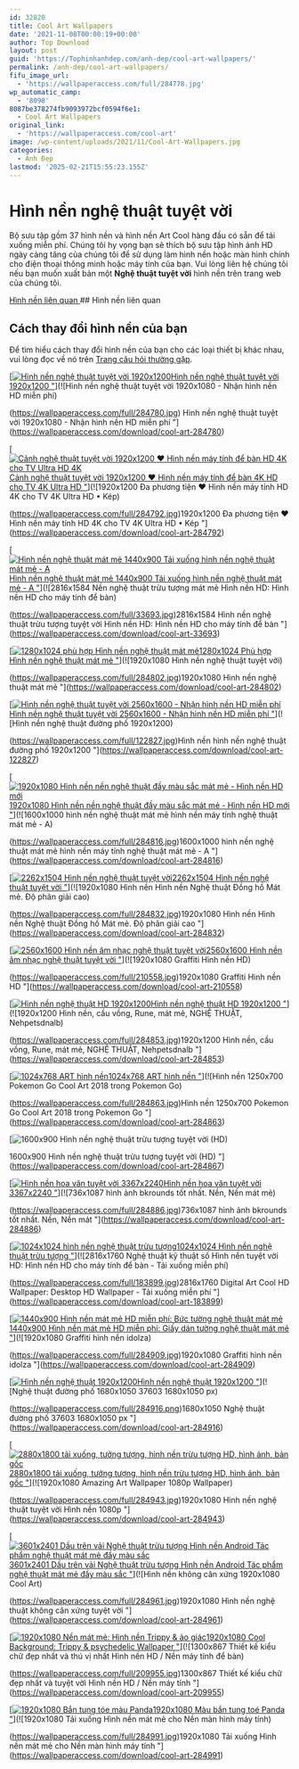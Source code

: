 ```yaml
---
id: 32820
title: Cool Art Wallpapers
date: '2021-11-08T00:00:19+00:00'
author: Top Download
layout: post
guid: 'https://Tophinhanhdep.com/anh-dep/cool-art-wallpapers/'
permalink: /anh-dep/cool-art-wallpapers/
fifu_image_url:
  - 'https://wallpaperaccess.com/full/284778.jpg'
wp_automatic_camp:
  - '8098'
8087be378274fb9093972bcf0594f6e1:
  - Cool Art Wallpapers
original_link:
  - 'https://wallpaperaccess.com/cool-art'
image: /wp-content/uploads/2021/11/Cool-Art-Wallpapers.jpg
categories:
  - Ảnh Đẹp
lastmod: '2025-02-21T15:55:23.155Z'
---
```

# Hình nền nghệ thuật tuyệt vời

Bộ sưu tập gồm 37 hình nền và hình nền Art Cool hàng đầu có sẵn để tải xuống miễn phí. Chúng tôi hy vọng bạn sẽ thích bộ sưu tập hình ảnh HD ngày càng tăng của chúng tôi để sử dụng làm hình nền hoặc màn hình chính cho điện thoại thông minh hoặc máy tính của bạn. Vui lòng liên hệ chúng tôi nếu bạn muốn xuất bản một **Nghệ thuật tuyệt vời** hình nền trên trang web của chúng tôi.

[Hình nền liên quan ](#related) ## Hình nền liên quan

## Cách thay đổi hình nền của bạn

Để tìm hiểu cách thay đổi hình nền của bạn cho các loại thiết bị khác nhau, vui lòng đọc về nó trên [Trang câu hỏi thường gặp](https://tophinhanhdep.com/faq/).

  
[[![Hình nền nghệ thuật tuyệt vời 1920x1200](https://wallpaperaccess.com/full/284778.jpg)Hình nền nghệ thuật tuyệt vời 1920x1200 "](https://wallpaperaccess.com/download/cool-art-284778)](![Hình nền nghệ thuật tuyệt vời 1920x1080 - Nhận hình nền HD miễn phí)

(https://wallpaperaccess.com/full/284780.jpg) Hình nền nghệ thuật tuyệt vời 1920x1080 - Nhận hình nền HD miễn phí "](https://wallpaperaccess.com/download/cool-art-284780)

[[![Cảnh nghệ thuật tuyệt vời 1920x1200 ❤ Hình nền máy tính để bàn HD 4K cho TV Ultra HD 4K](https://wallpaperaccess.com/full/284785.jpg)Cảnh nghệ thuật tuyệt vời 1920x1200 ❤ Hình nền máy tính để bàn 4K HD cho TV 4K Ultra HD "](https://wallpaperaccess.com/download/cool-art-284785)](![1920x1200 Đa phương tiện ❤ Hình nền máy tính HD 4K cho TV 4K Ultra HD • Kép)

(https://wallpaperaccess.com/full/284792.jpg)1920x1200 Đa phương tiện ❤ Hình nền máy tính HD 4K cho TV 4K Ultra HD • Kép "](https://wallpaperaccess.com/download/cool-art-284792)

[[![Hình nền nghệ thuật mát mẻ 1440x900 Tải xuống hình nền nghệ thuật mát mẻ - A](https://wallpaperaccess.com/full/284798.jpg)Hình nền nghệ thuật mát mẻ 1440x900 Tải xuống hình nền nghệ thuật mát mẻ - A "](https://wallpaperaccess.com/download/cool-art-284798)](![2816x1584 Nền nghệ thuật trừu tượng mát mẻ Hình nền HD: Hình nền HD cho máy tính để bàn)

(https://wallpaperaccess.com/full/33693.jpg)2816x1584 Hình nền nghệ thuật trừu tượng tuyệt vời Hình nền HD: Hình nền HD cho máy tính để bàn "](https://wallpaperaccess.com/download/cool-art-33693)

[[![1280x1024 phù hợp Hình nền nghệ thuật mát mẻ](https://wallpaperaccess.com/full/284801.jpg)1280x1024 Phù hợp Hình nền nghệ thuật mát mẻ "](https://wallpaperaccess.com/download/cool-art-284801)](![1920x1080 Hình nền nghệ thuật tuyệt vời)

(https://wallpaperaccess.com/full/284802.jpg)1920x1080 Hình nền nghệ thuật mát mẻ "](https://wallpaperaccess.com/download/cool-art-284802)

[[![Hình nền nghệ thuật tuyệt vời 2560x1600 - Nhận hình nền HD miễn phí](https://wallpaperaccess.com/full/284806.jpg)Hình nền nghệ thuật tuyệt vời 2560x1600 - Nhận hình nền HD miễn phí "](https://wallpaperaccess.com/download/cool-art-284806)](![Hình nền nghệ thuật đường phố 1920x1200)

(https://wallpaperaccess.com/full/122827.jpg)Hình nền hình nền nghệ thuật đường phố 1920x1200 "](https://wallpaperaccess.com/download/cool-art-122827)

[[![1920x1080 Hình nền nền nghệ thuật đầy màu sắc mát mẻ - Hình nền HD mới](https://wallpaperaccess.com/full/284815.jpg)1920x1080 Hình nền nền nghệ thuật đầy màu sắc mát mẻ - Hình nền HD mới "](https://wallpaperaccess.com/download/cool-art-284815)](![1600x1000 hình nền nghệ thuật mát mẻ hình nền máy tính nghệ thuật mát mẻ - A)

(https://wallpaperaccess.com/full/284816.jpg)1600x1000 hình nền nghệ thuật mát mẻ hình nền máy tính nghệ thuật mát mẻ - A "](https://wallpaperaccess.com/download/cool-art-284816)

[[![2262x1504 Hình nền nghệ thuật tuyệt vời](https://wallpaperaccess.com/full/284824.jpg)2262x1504 Hình nền nghệ thuật tuyệt vời "](https://wallpaperaccess.com/download/cool-art-284824)](![1920x1080 Hình nền Hình nền Nghệ thuật Đồng hồ Mát mẻ.  Độ phân giải cao)

(https://wallpaperaccess.com/full/284832.jpg)1920x1080 Hình nền Hình nền Nghệ thuật Đồng hồ Mát mẻ. Độ phân giải cao "](https://wallpaperaccess.com/download/cool-art-284832)

[[![2560x1600 Hình nền âm nhạc nghệ thuật tuyệt vời](https://wallpaperaccess.com/full/284843.jpg)2560x1600 Hình nền âm nhạc nghệ thuật tuyệt vời "](https://wallpaperaccess.com/download/cool-art-284843)](![1920x1080 Graffiti Hình nền HD)

(https://wallpaperaccess.com/full/210558.jpg)1920x1080 Graffiti Hình nền HD "](https://wallpaperaccess.com/download/cool-art-210558)

[[![Hình nền nghệ thuật HD 1920x1200](https://wallpaperaccess.com/full/284848.jpg)Hình nền nghệ thuật HD 1920x1200 "](https://wallpaperaccess.com/download/cool-art-284848)](![1920x1200 Hình nền, cầu vồng, Rune, mát mẻ, NGHỆ THUẬT, Nehpetsdnalb)

(https://wallpaperaccess.com/full/284853.jpg)1920x1200 Hình nền, cầu vồng, Rune, mát mẻ, NGHỆ THUẬT, Nehpetsdnalb "](https://wallpaperaccess.com/download/cool-art-284853)

[[![1024x768 ART hình nền](https://wallpaperaccess.com/full/284862.jpg)1024x768 ART hình nền "](https://wallpaperaccess.com/download/cool-art-284862)](![Hình nền 1250x700 Pokemon Go Cool Art 2018 trong Pokemon Go)

(https://wallpaperaccess.com/full/284863.jpg)Hình nền 1250x700 Pokemon Go Cool Art 2018 trong Pokemon Go "](https://wallpaperaccess.com/download/cool-art-284863)

[![1600x900 Hình nền nghệ thuật trừu tượng tuyệt vời (HD)](https://wallpaperaccess.com/full/284867.jpg)

1600x900 Hình nền nghệ thuật trừu tượng tuyệt vời (HD) "](https://wallpaperaccess.com/download/cool-art-284867)

[[![Hình nền hoa văn tuyệt vời 3367x2240](https://wallpaperaccess.com/full/284871.jpg)Hình nền hoa văn tuyệt vời 3367x2240 "](https://wallpaperaccess.com/download/cool-art-284871)](![736x1087 hình ảnh bkrounds tốt nhất.  Nền, Nền mát mẻ)

(https://wallpaperaccess.com/full/284886.jpg)736x1087 hình ảnh bkrounds tốt nhất. Nền, Nền mát "](https://wallpaperaccess.com/download/cool-art-284886)

[[![1024x1024 hình nền nghệ thuật trừu tượng](https://wallpaperaccess.com/full/284887.jpg)1024x1024 Hình nền nghệ thuật trừu tượng "](https://wallpaperaccess.com/download/cool-art-284887)](![2816x1760 Nghệ thuật kỹ thuật số Hình nền tuyệt vời HD: Hình nền HD cho máy tính để bàn - Tải xuống miễn phí)

(https://wallpaperaccess.com/full/183899.jpg)2816x1760 Digital Art Cool HD Wallpaper: Desktop HD Wallpaper - Tải xuống miễn phí "](https://wallpaperaccess.com/download/cool-art-183899)

[[![1440x900 Hình nền mát mẻ HD miễn phí: Bức tường nghệ thuật mát mẻ](https://wallpaperaccess.com/full/284907.jpg)1440x900 Hình nền mát mẻ HD miễn phí: Giấy dán tường nghệ thuật mát mẻ "](https://wallpaperaccess.com/download/cool-art-284907)](![1920x1080 Graffiti hình nền idolza)

(https://wallpaperaccess.com/full/284909.jpg)1920x1080 Graffiti hình nền idolza "](https://wallpaperaccess.com/download/cool-art-284909)

[[![Hình nền nghệ thuật 1920x1200](https://wallpaperaccess.com/full/284910.jpg)Hình nền nghệ thuật 1920x1200 "](https://wallpaperaccess.com/download/cool-art-284910)](![Nghệ thuật đường phố 1680x1050 37603 1680x1050 px)

(https://wallpaperaccess.com/full/284916.png)1680x1050 Nghệ thuật đường phố 37603 1680x1050 px "](https://wallpaperaccess.com/download/cool-art-284916)

[[![2880x1800 tải xuống, tưởng tượng, hình nền trừu tượng HD, hình ảnh, bản gốc](https://wallpaperaccess.com/full/284929.jpg)2880x1800 tải xuống, tưởng tượng, hình nền trừu tượng HD, hình ảnh, bản gốc "](https://wallpaperaccess.com/download/cool-art-284929)](![1920x1080 Amazing Art Wallpaper 1080p Wallpaper)

(https://wallpaperaccess.com/full/284943.jpg)1920x1080 Hình nền nghệ thuật tuyệt vời Hình nền 1080p "](https://wallpaperaccess.com/download/cool-art-284943)

[[![3601x2401 Dầu trên vải Nghệ thuật trừu tượng Hình nền Android Tác phẩm nghệ thuật mát mẻ đầy màu sắc](https://wallpaperaccess.com/full/284944.jpg)3601x2401 Dầu trên vải Nghệ thuật trừu tượng Hình nền Android Tác phẩm nghệ thuật mát mẻ đầy màu sắc "](https://wallpaperaccess.com/download/cool-art-284944)](![Hình nền không cân xứng 1920x1080 Cool Art)

(https://wallpaperaccess.com/full/284961.jpg)1920x1080 Hình nền nghệ thuật không cân xứng tuyệt vời "](https://wallpaperaccess.com/download/cool-art-284961)

[[![1920x1080 Nền mát mẻ: Hình nền Trippy & ảo giác](https://wallpaperaccess.com/full/244094.jpg)1920x1080 Cool Background: Trippy &amp; psychedelic Wallpaper "](https://wallpaperaccess.com/download/cool-art-244094)](![1300x867 Thiết kế kiểu chữ đẹp nhất và thú vị nhất Hình nền HD / Nền máy tính để bàn)

(https://wallpaperaccess.com/full/209955.jpg)1300x867 Thiết kế kiểu chữ đẹp nhất và tuyệt vời Hình nền HD / Nền máy tính "](https://wallpaperaccess.com/download/cool-art-209955)

[[![1920x1080 Bắn tung tóe màu Panda](https://wallpaperaccess.com/full/284971.jpg)1920x1080 Màu bắn tung toé Panda "](https://wallpaperaccess.com/download/cool-art-284971)](![1920x1080 Tải xuống Hình nền mát mẻ cho Nền màn hình máy tính)

(https://wallpaperaccess.com/full/284991.jpg)1920x1080 Tải xuống Hình nền mát mẻ cho Nền màn hình máy tính "](https://wallpaperaccess.com/download/cool-art-284991)
